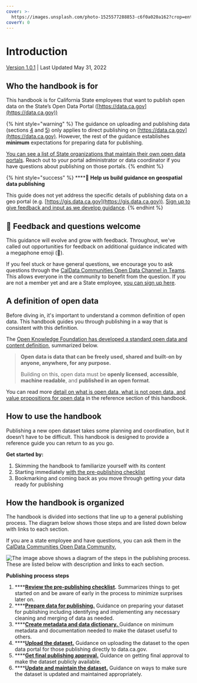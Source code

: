 ```yaml
---
cover: >-
  https://images.unsplash.com/photo-1525577288853-c6f0a020a162?crop=entropy&cs=srgb&fm=jpg&ixid=MnwxOTcwMjR8MHwxfHNlYXJjaHwyfHxjYWxpZm9ybmlhfGVufDB8fHx8MTY0MDAzMTE0NA&ixlib=rb-1.2.1&q=85
coverY: 0
---
```


# Introduction

[Version 1.0.1](reference/version-and-changelog.md#version-1.0.1) | Last Updated May 31, 2022

## Who the handbook is for

This handbook is for California State employees that want to publish open data on the State’s Open Data Portal ([https://data.ca.gov](https://data.ca.gov))

{% hint style="warning" %}
The guidance on uploading and publishing data (sections [4](broken-reference) and [5](broken-reference)) only applies to direct publishing on [https://data.ca.gov](https://data.ca.gov). However, the rest of the guidance establishes **minimum** expectations for preparing data for publishing.

[You can see a list of State organizations that maintain their own open data portals](reference/jason-add-reference-to-orgs-that-have-different-publishing.md). Reach out to your portal administrator or data coordinator if you have questions about publishing on those portals.
{% endhint %}

{% hint style="success" %}
****:mega: **Help us build guidance on geospatial data publishing**

This guide does not yet address the specific details of publishing data on a geo portal (e.g. [https://gis.data.ca.gov](https://gis.data.ca.gov)). [Sign up to give feedback and input as we develop guidance](https://airtable.com/shrvIiRHxyAAEsq41).
{% endhint %}

## :mega: Feedback and questions welcome

This guidance will evolve and grow with feedback. Throughout, we've called out opportunities for feedback on additional guidance indicated with a megaphone emoji (:mega:).&#x20;

If you feel stuck or have general questions, we encourage you to ask questions through the [CalData Communities Open Data Channel in Teams](https://teams.microsoft.com/l/channel/19%3a037b34f454d94a9fa7f6aa964c052af4%40thread.tacv2/Open%20Data?groupId=0f45987a-e632-4e93-be66-ebfd6079e926\&tenantId=68a88534-151d-4e79-8046-09be7890656c). This allows everyone in the community to benefit from the question. If you are not a member yet and are a State employee, [you can sign up here](https://forms.office.com/Pages/ResponsePage.aspx?id=NIWoaB0VeU6ARgm-eJBlbP8EsQ790KZKrhPJ1tkPH1JURjFWN1paMUtURFU5TFZOSjdTNVFZMkxEQi4u).

## A definition of open data

Before diving in, it's important to understand a common definition of open data. This handbook guides you through publishing in a way that is consistent with this definition.

The [Open Knowledge Foundation has developed a standard open data and content definition](https://opendefinition.org/od/2.1/en/), summarized below.

> **Open data is data that can be freely used, shared and built-on by anyone, anywhere, for any purpose.**
>
> Building on this, open data must be **openly licensed**, **accessible**, **machine readable**, and **published in an open format**.

You can read more [detail on what is open data, what is not open data, and value propositions for open data](reference/the-what-and-why-of-open-data.md) in the reference section of this handbook.

## How to use the handbook

Publishing a new open dataset takes some planning and coordination, but it doesn’t have to be difficult. This handbook is designed to provide a reference guide you can return to as you go.

**Get started by:**

1. Skimming the handbook to familiarize yourself with its content
2. Starting immediately [with the pre-publishing checklist](1.-review-the-pre-publishing-checklist.md)
3. Bookmarking and coming back as you move through getting your data ready for publishing

## How the handbook is organized

The handbook is divided into sections that line up to a general publishing process. The diagram below shows those steps and are listed down below with links to each section.

If you are a state employee and have questions, you can ask them in the [CalData Communities Open Data Community.](https://teams.microsoft.com/l/channel/19%3a037b34f454d94a9fa7f6aa964c052af4%40thread.tacv2/Open%20Data?groupId=0f45987a-e632-4e93-be66-ebfd6079e926\&tenantId=68a88534-151d-4e79-8046-09be7890656c)

![The image above shows a diagram of the steps in the publishing process. These are listed below with description and links to each section.](<.gitbook/assets/publisher\_diagram (1).png>)

**Publishing process steps**

1. ****[**Review the pre-publishing checklist**](1.-review-the-pre-publishing-checklist.md)**.** Summarizes things to get started on and be aware of early in the process to minimize surprises later on.
2. ****[**Prepare data for publishing.**](2.-prepare-data-for-publishing.md) Guidance on preparing your dataset for publishing including identifying and implementing any necessary cleaning and merging of data as needed.
3. ****[**Create metadata and data dictionary.** ](3.-create-metadata-and-data-dictionary.md)Guidance on minimum metadata and documentation needed to make the dataset useful to others.
4. ****[**Upload the dataset.**](4.-upload-the-dataset.md) Guidance on uploading the dataset to the open data portal for those publishing directly to data.ca.gov.
5. ****[**Get final publishing approval.**](5.-get-publishing-approval.md) Guidance on getting final approval to make the dataset publicly available.
6. ****[**Update and maintain the dataset.**](6.-update-and-maintain-the-dataset.md) Guidance on ways to make sure the dataset is updated and maintained appropriately.

##
